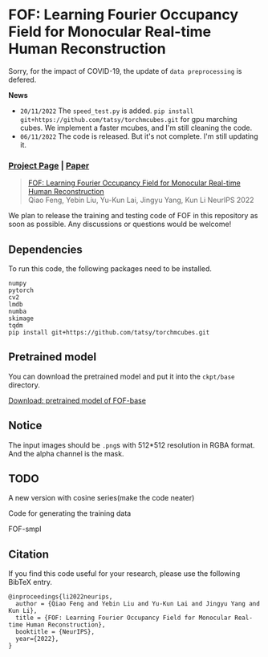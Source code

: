 # FOF: Learning Fourier Occupancy Field for Monocular Real-time Human Reconstruction

Sorry, for the impact of COVID-19, the update of `data preprocessing` is defered.

**News**

* `20/11/2022` The `speed_test.py` is added. `pip install git+https://github.com/tatsy/torchmcubes.git` for gpu marching cubes. We implement a faster mcubes, and I'm still cleaning the code.
* `06/11/2022` The code is released. But it's not complete. I'm still updating it. 


### [Project Page](http://cic.tju.edu.cn/faculty/likun/projects/FOF/index.html) | [Paper](http://cic.tju.edu.cn/faculty/likun/projects/FOF/imgs/FOF_paper.pdf) 



> [FOF: Learning Fourier Occupancy Field for Monocular Real-time Human Reconstruction](http://cic.tju.edu.cn/faculty/likun/projects/FOF/imgs/FOF_paper.pdf)  
> Qiao Feng, Yebin Liu, Yu-Kun Lai, Jingyu Yang, Kun Li
> NeurIPS 2022

We plan to release the training and testing code of FOF in this repository as soon as possible. Any discussions or questions would be welcome!

## Dependencies

To run this code, the following packages need to be installed.

```
numpy
pytorch
cv2
lmdb
numba
skimage
tqdm
pip install git+https://github.com/tatsy/torchmcubes.git
```

## Pretrained model

You can download the pretrained model and put it into the `ckpt/base` directory.

[Download: pretrained model of FOF-base](https://pan.baidu.com/s/17xdfkT6UKtuX5w0nvSK6yw?pwd=89go)

## Notice
The input images should be `.png`s with 512*512 resolution in RGBA format. And the alpha channel is the mask.

## TODO

A new version with cosine series(make the code neater)

Code for generating the training data

FOF-smpl


## Citation

If you find this code useful for your research, please use the following BibTeX entry.

```
@inproceedings{li2022neurips,
  author = {Qiao Feng and Yebin Liu and Yu-Kun Lai and Jingyu Yang and Kun Li},
  title = {FOF: Learning Fourier Occupancy Field for Monocular Real-time Human Reconstruction},
  booktitle = {NeurIPS},
  year={2022},
}
```

